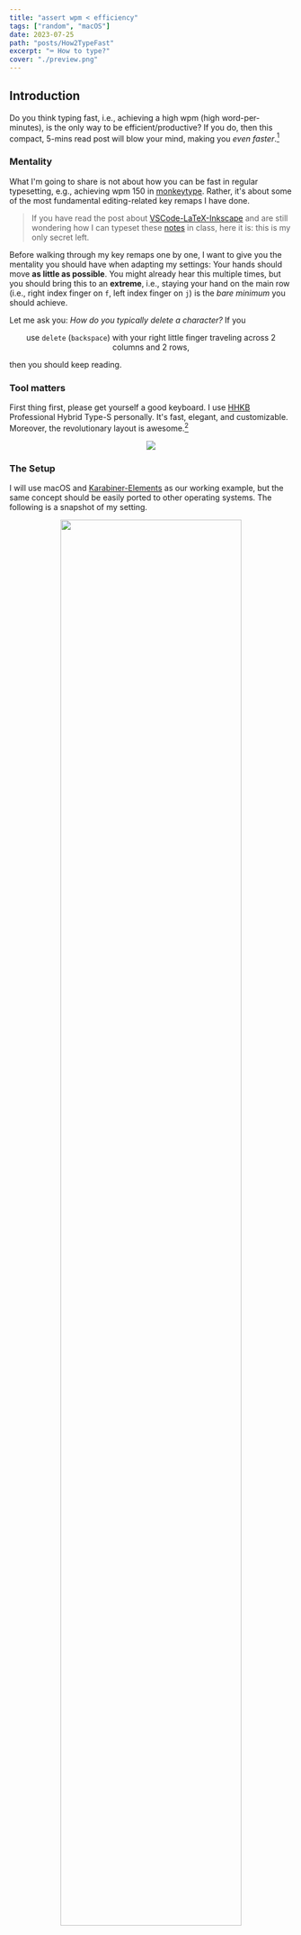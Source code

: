 ```yaml
---
title: "assert wpm < efficiency"
tags: ["random", "macOS"]
date: 2023-07-25
path: "posts/How2TypeFast"
excerpt: "⌨️ How to type?"
cover: "./preview.png"
---
```


## Introduction

Do you think typing fast, i.e., achieving a high wpm (high word-per-minutes), is the only way to be efficient/productive? If you do, then this compact, 5-mins read post will blow your mind, making you *even faster*.[^1]

[^1]: In the sense of efficiency, go without saying.

### Mentality

What I'm going to share is not about how you can be fast in regular typesetting, e.g., achieving wpm 150 in [monkeytype](https://monkeytype.com). Rather, it's about some of the most fundamental editing-related key remaps I have done.

> If you have read the post about [VSCode-LaTeX-Inkscape](../VSCode-LaTeX-Inkscape) and are still wondering how I can typeset these [notes](../Notes) in class, here it is: this is my only secret left.

Before walking through my key remaps one by one, I want to give you the mentality you should have when adapting my settings: Your hands should move **as little as possible**. You might already hear this multiple times, but you should bring this to an **extreme**, i.e., staying your hand on the main row (i.e., right index finger on `f`, left index finger on `j`) is the *bare minimum* you should achieve.

Let me ask you: *How do you typically delete a character?* If you

<p style="text-align: center;">use <code>delete</code> (<code>backspace</code>) with your right little finger traveling across 2 columns and 2 rows,</p>

then you should keep reading.

### Tool matters

First thing first, please get yourself a good keyboard. I use [HHKB](https://happyhackingkb.com/) Professional Hybrid Type-S personally. It's fast, elegant, and customizable. Moreover, the revolutionary layout is awesome.[^2]

<div align="center">
	<img src="figures/hhkb.png"/>
</div>

[^2]: If you're interested in learning more about [HHKB](https://happyhackingkb.com/), go to [hhkb.io](https://hhkb.io).

### The Setup

I will use macOS and [Karabiner-Elements](https://karabiner-elements.pqrs.org/) as our working example, but the same concept should be easily ported to other operating systems. The following is a snapshot of my setting.

<div align="center">
	<img width="80%" src="figures/Karabiner-Elements.png"/>
</div>

You can easily import these settings [at the end](#import-settings), which can be used as your own setting's starting point. Now, let's walk through them one by one.

## Use `right cmd`

Have you ever used your right `cmd`?

### Arrow Keys

I hope you use [Vim](https://www.vim.org/), or at least heard about it. If you're introducing [Vim](https://www.vim.org/) to others, the first thing you might say is that

<p style="text-align: center;">instead of using <code>←</code>/<code>↓</code>/<code>↑</code>/<code>→</code>, we now use <code>h</code>/<code>j</code>/<code>k</code>/<code>l</code> (in normal mode)!</p>

Now the question is, ***WHY***? Well, imagine you're editing texts, and want to change something 3 characters before the cursor, what should you do? Using arrow keys would be a natural choice if you're not in [Vim](https://www.vim.org/). But remember that your arrow keys are *far away* from the ***main row*** of your keyboard.

To address this, we simply adapt [Vim](https://www.vim.org/)'s solution, i.e., using `h`/`j`/`k`/`l` as arrow keys. However, unlike in [Vim](https://www.vim.org/) where we have *normal mode* and *insert mode*, using `h`/`j`/`k`/`l` as arrow keys in *normal mode* would not be a problem. Contrarily, we now need to maintain the ability to insert alphabets `h`/`j`/`k`/`l`. The solution is also simple: *use a modifier*. I use `right cmd`+`h`/`j`/`k`/`l` as `←`/`↓`/`↑`/`→`.

You might notice that I use the `right cmd` instead of just `cmd`. This is because `cmd`+`h`/`j`/`k`/`l` might be your other shortcuts, and entirely overloading them to arrow keys is not ideal. Hence, by specifying only `right cmd`+`h`/`j`/`k`/`l` as arrow keys, it

- preserve the potential shortcuts; and
- `right cmd`+`h`/`j`/`k`/`l` only uses your right hand which is very natural (you just need to press the `right cmd` with your right thumb, and you can use arrow keys just like you're in [Vim](https://www.vim.org/) **wherever you are**).

### Math-Related Characters

We saw that you can use your `right cmd` as a special modifier, and now we want to extend this theme. I typeset math-related characters quite often, e.g., `=`, `+`/`-`, `^`/`_`, `(`/`)`, `[`/`]`, and `{`/`}`. Most of them are on the top row and need a modifier (usually `shift`). And this is not very intuitive and still, some of them (e.g., `+`/`=` and `-`/`_`) are far from the main column (w.r.t. your little finger) and the main row. So, I use

1. `right cmd`+`g` for `=`;
2. `right cmd`+`e`/`c` for `+`/`-`;
3. `right cmd`+`r`/`v` for `^`/`_`;
4. `right cmd`+`d`/`f` for `(`/`)`;
5. `right cmd`+`a`/`s` for `{`/`}`;
6. `right cmd`+`q`/`w` for `[`/`]`;

Here is my justification for this setup:

- It's easy to type: All of them are around the main row of your left hand (and your right hand is only responsible for the `right cmd`).
- It's easy to remember: They're quite symmetric (e.g., `^` is `right cmd`+`r` while `_` is `right cmd`+`v`, up and down, respectively).
- It's more accurate: It's not easy to type `-`/`_` and `+`/`=` on the first try with your right little finger in the ordinary setup.
- It's more comfortable: The most frequently used characters, i.e., `^`/`_` and `+`/`-`, are configured to your index finger and middle finger, respectively.

## Long and Short Press

If you notice that some keys are only designed for long-press but never exploit it, then keep reading.

### Escape

Again, if you use [Vim](https://www.vim.org/), then you will need to use `esc` intensively. Hence, some might suggest you remap the `caps lock` to `esc`.

However, in my case, I'm using [HHKB](https://happyhackingkb.com/), i.e., the usual position for `caps lock` is `control`.

<div align="center">
	<img width="80%" src="figures/hhkb-layout.png"/>
</div>

> To make thing consistent, I also remap `caps lock` on my MacBook to `control`.

So, should we directly remap `control` to `esc`? No! Observe that `control` is used as a modifier, i.e., you never click `control` on its own. By exploiting this fact, we can

<p style="text-align: center;">set <code>control</code> to be <code>esc</code> if it's pressed alone.</p>

Specifically, if I press `control` for less than a threshold called `alone threshold` (e.g., 0.15 seconds), then it'll be recognized as `esc`; and if I press `control` for more than a threshold called `hold-down threshold` (e.g., 0.04 seconds), then it'll be recognized as `control` and can then be used as a modifier.[^3]

[^3]: You might notice that it's possible to have conflict, i.e., if you press `control` for 0.1 seconds, then it'll trigger both `control` and `esc`. However, it's fine since `control` is a modifier but is not combined with `esc`. You don't want your `hold-down threshold` to be too long (e.g., 0.15 seconds to avoid conflict) because then whenever you want to use `control` as a modifier combined with other keys to trigger a shortcut, you'll need to hold `control` for that long.

### Left and Right Shift

Now we know we can use long press and single press separately, we can overload other modifiers in the same way as well! I do not go all the way to overload every modifier however; I only overload both `shift`s besides `control`.

> You might not want to do this for every modifier such as `opt` and `cmd` to be honest... It's very possible that you will accidentally trigger them when you're trying out what shortcut you're going to use (e.g., when you're copying things using `cmd`+`c`, it's possible to press `cmd` alone and release it when you realize you don't want to actually copy the selected texts).

For the `left shift`, I configure it as

<p style="text-align: center;"><code>caps lock</code> when <code>left shift</code> is pressed alone.</p>

This is because I'm bilingual, and I need to be able to switch the input language on the fly (actually the macOS default `caps lock` is the fastest way to switch the input language in my experience). So, I leave it as it is on the system level, and modify the `left shift` to be `caps lock` when it's pressed alone. It works quite well in practice.

For the `right shift`, I do something more crazy:

<p style="text-align: center;">when <code>right shift</code> is pressed alone, it acts as <code>delete</code> is pressed alone</p>

and,

<p style="text-align: center;">when <code>right shift</code> is pressed twice and is held on the second press, it acts as <code>delete</code> is held down.</p>

The first one is clear: I don't want to reach my little finger to the usual `delete` spot since it's far away[^4], and it's natural to remap `delete` to the `right shift` since it's an easy reach for my right little finger.

[^4]: Also, on the [HHKB](https://happyhackingkb.com/) layout, the `delete` key is on the usual `|`/`\` key's spot, which is quite awkward for me. So I remap the `delete` on my [HHKB](https://happyhackingkb.com/) to `|`/`\` on the system level; this means, the `delete` key is now completely gone on my [HHKB](https://happyhackingkb.com/).

But there's a problem: you now can't hold `delete` for a consecutive deletion since holding it is equivalent to holding the `right shift`. To fix this, I come up with the above-mentioned solution, that is, you can trigger the hold-down action for `deletion` by

1. pressing `right shift` alone first, and
2. pressing `right shift` again and holding it.

Intuitive, right? That's all I want to share.

## Import Settings

To import others' settings in [Karabiner-Elements](https://karabiner-elements.pqrs.org/), I don't know any easy (i.e., 1-click) way to do it. But the basic steps are as follows.

1. Open [Karabiner-Elements](https://karabiner-elements.pqrs.org/), go to *Misc* and click on *Export & Import*.
    <div align="center">
		<img width="80%" src="figures/sourcecode-1.png"/>
	</div>
2. Copy [`Alone.json`](./Alone.json), [`Double.json`](./Double.json), [`Right-Cmd.json`](./Right-Cmd.json) into `.config/karabiner/assets/complex_modifications`.[^5]
    <div align="center">
		<img width="80%" src="figures/sourcecode-2.png"/>
	</div>
3. Again open [Karabiner-Elements](https://karabiner-elements.pqrs.org/), go to *Complex Modifications* and click on *Add rule*.
	<div align="center">
		<img width="80%" src="figures/sourcecode-3.png"/>
	</div>
4. You should be able to enable these rules easily.
	<div align="center">
		<img width="80%" src="figures/sourcecode-4.png"/>
	</div>

[^5]: If you came from [VSCode-LaTeX-Inkscape](../VSCode-LaTeX-Inkscape#karabiner-elements), then you add [`Inkscape.json`](./Inkscape.json) into `.config/karabiner/assets/complex_modifications`.

Finally, you can also set up your *Parameters* as mine:

<div align="center">
	<img width="80%" src="figures/parameter.png"/>
</div>
